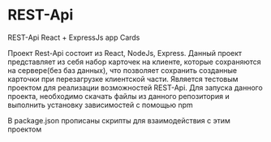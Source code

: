# REST-Api
REST-Api React + ExpressJs app Cards

Проект Rest-Api состоит из React, NodeJs, Express. Данный проект представляет из себя набор карточек на клиенте, которые
сохраняются на сервере(без баз данных), что позволяет сохранить созданные карточки при перезагрузке клиентской части.
Является тестовым проектом для реализации возможностей REST-Api. Для запуска данного проекта, необходимо скачать файлы из
данного репозитория и выполнить установку зависимостей с помощью npm

В package.json прописаны скрипты для взаимодействия с этим проектом
